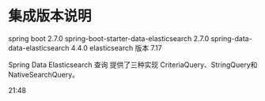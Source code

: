 
# 集成版本说明
spring boot 2.7.0
spring-boot-starter-data-elasticsearch 2.7.0
spring-data-data-elasticsearch 4.4.0
elasticsearch 版本 7.17

Spring Data Elasticsearch 查询 提供了三种实现 
CriteriaQuery、StringQuery和NativeSearchQuery。



 21:48
